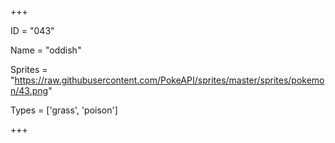 




+++

ID = "043"

Name = "oddish"

Sprites = "https://raw.githubusercontent.com/PokeAPI/sprites/master/sprites/pokemon/43.png"

Types = ['grass', 'poison']

+++

